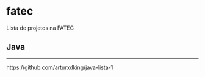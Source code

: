 # fatec
 Lista de projetos na FATEC

<h2>Java</h2>
<hr>
https://github.com/arturxdking/java-lista-1
